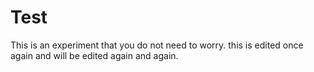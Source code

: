 # Test

This is an experiment that you do not need to worry.
this is edited once again and will be edited again and again.
